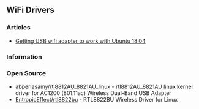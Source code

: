 ## WiFi Drivers


### Articles
- [Getting USB wifi adapter to work with Ubuntu 18.04](https://askubuntu.com/questions/1273361/getting-usb-wifi-adapter-to-work-with-ubuntu-18-04)


### Information



### Open Source
- [abperiasamy/rtl8812AU_8821AU_linux](https://github.com/abperiasamy/rtl8812AU_8821AU_linux) - rtl8812AU_8821AU linux kernel driver for AC1200 (801.11ac) Wireless Dual-Band USB Adapter
- [EntropicEffect/rtl8822bu](https://github.com/EntropicEffect/rtl8822bu) - RTL8822BU Wireless Driver for Linux
